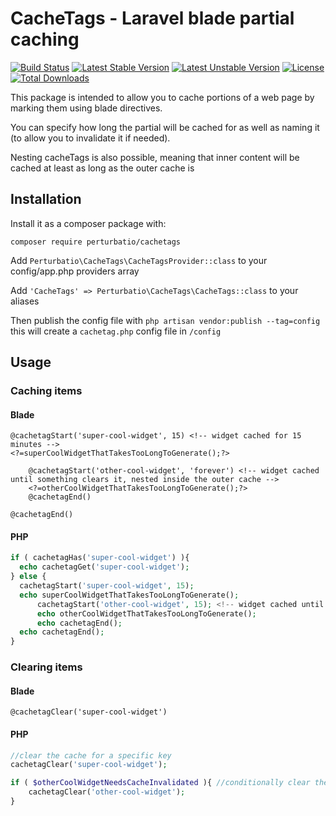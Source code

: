 # CacheTags - Laravel blade partial caching

[![Build Status](https://travis-ci.org/Perturbatio/CacheTags.svg?branch=master)](https://travis-ci.org/Perturbatio/CacheTags)
[![Latest Stable Version](https://poser.pugx.org/perturbatio/cachetags/v/stable?format=flat)](https://packagist.org/packages/perturbatio/cachetags)
[![Latest Unstable Version](https://poser.pugx.org/perturbatio/cachetags/v/unstable?format=flat)](https://packagist.org/packages/perturbatio/cachetags)
[![License](https://poser.pugx.org/perturbatio/cachetags/license?format=flat)](https://packagist.org/packages/perturbatio/cachetags)
[![Total Downloads](https://poser.pugx.org/perturbatio/cachetags/downloads?format=flat)](https://packagist.org/packages/perturbatio/cachetags)

This package is intended to allow you to cache portions of a web page by marking them using blade directives.

You can specify how long the partial will be cached for as well as naming it (to allow you to invalidate it if needed).

Nesting cacheTags is also possible, meaning that inner content will be cached at least as long as the outer cache is

## Installation

Install it as a composer package with:

```
composer require perturbatio/cachetags
```

Add `Perturbatio\CacheTags\CacheTagsProvider::class` to your config/app.php providers array

Add `'CacheTags' => Perturbatio\CacheTags\CacheTags::class` to your aliases

Then publish the config file with `php artisan vendor:publish --tag=config` this will create a `cachetag.php` config file in `/config`

## Usage

### Caching items

#### Blade

```Blade
@cachetagStart('super-cool-widget', 15) <!-- widget cached for 15 minutes -->
<?=superCoolWidgetThatTakesTooLongToGenerate();?>

	@cachetagStart('other-cool-widget', 'forever') <!-- widget cached until something clears it, nested inside the outer cache -->
	<?=otherCoolWidgetThatTakesTooLongToGenerate();?>
	@cachetagEnd()
	
@cachetagEnd()

```

#### PHP

```PHP
if ( cachetagHas('super-cool-widget') ){
  echo cachetagGet('super-cool-widget');
} else {
  cachetagStart('super-cool-widget', 15);
  echo superCoolWidgetThatTakesTooLongToGenerate();
	  cachetagStart('other-cool-widget', 15); <!-- widget cached until something clears it, nested inside the outer cache -->
	  echo otherCoolWidgetThatTakesTooLongToGenerate();
	  echo cachetagEnd();
  echo cachetagEnd();
}
```

### Clearing items

#### Blade

```Blade
@cachetagClear('super-cool-widget')
```

#### PHP

```PHP
//clear the cache for a specific key
cachetagClear('super-cool-widget');

if ( $otherCoolWidgetNeedsCacheInvalidated ){ //conditionally clear the 
	cachetagClear('other-cool-widget');
}
````
